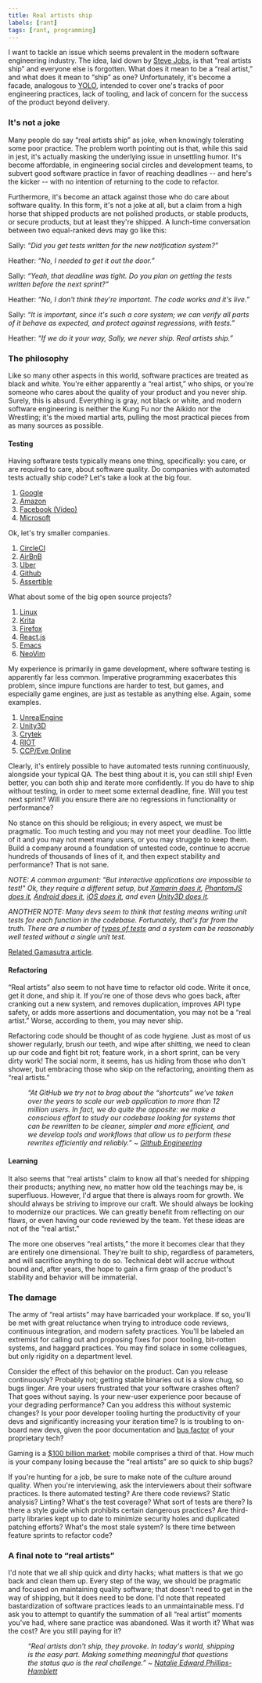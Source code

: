 ```yaml
---
title: Real artists ship
labels: [rant]
tags: [rant, programming]
---
```


I want to tackle an issue which seems prevalent in the modern software
engineering industry. The idea, laid down by [Steve
Jobs](http://www.folklore.org/StoryView.py?story=Real_Artists_Ship.txt), is that
“real artists ship” and everyone else is forgotten. What does it mean to be a
“real artist,” and what does it mean to “ship” as one? Unfortunately, it's
become a facade, analogous to
[YOLO](http://www.urbandictionary.com/define.php?term=Yolo), intended to cover
one's tracks of poor engineering practices, lack of tooling, and lack
of concern for the success of the product beyond delivery.

### It's not a joke
Many people do say “real artists ship” as joke, when knowingly tolerating some
poor practice. The problem worth pointing out is that, while this said in jest,
it's actually masking the underlying issue in unsettling humor. It's become
affordable, in engineering social circles and development teams, to subvert good
software practice in favor of reaching deadlines -- and here's the kicker --
with no intention of returning to the code to refactor.

Furthermore, it's become an attack against those who do care about software
quality. In this form, it's not a joke at all, but a claim from a high horse
that shipped products are not polished products, or stable products, or secure
products, but at least they're shipped. A lunch-time conversation between two
equal-ranked devs may go like this:

Sally: *“Did you get tests written for the new notification system?”*

Heather: *“No, I needed to get it out the door.”*

Sally: *“Yeah, that deadline was tight. Do you plan on getting the tests written
before the next sprint?”*

Heather: *“No, I don't think they're important. The code works and it's live.”*

Sally: *“It is important, since it's such a core system; we can verify all parts
of it behave as expected, and protect against regressions, with tests.”*

Heather: *“If we do it your way, Sally, we never ship. Real artists ship.”*

### The philosophy
Like so many other aspects in this world, software practices are treated as
black and white. You're either apparently a “real artist,” who ships, or you're
someone who cares about the quality of your product and you never ship. Surely,
this is absurd. Everything is gray, not black or white, and modern software
engineering is neither the Kung Fu nor the Aikido nor the Wrestling; it's the
mixed martial arts, pulling the most practical pieces from as many sources as
possible.

#### Testing
Having software tests typically means one thing, specifically: you care, or are
required to care, about software quality. Do companies with automated tests
actually ship code? Let's take a look at the big four.

1. [Google](https://testing.googleblog.com/2011/01/how-google-tests-software.html)
2. [Amazon](http://www.zdnet.com/article/how-amazon-handles-a-new-software-deployment-every-second/)
3. [Facebook (Video)](https://youtu.be/OJ94KqmsxiI?t=1393)
4. [Microsoft](https://blogs.msdn.microsoft.com/microsoft_press/2009/02/13/new-book-how-we-test-software-at-microsoft/)

Ok, let's try smaller companies.

1. [CircleCI](https://circleci.com/blog/rewriting-your-test-suite-in-clojure-in-24-hours/)
2. [AirBnB](http://airbnb.io/enzyme/)
3. [Uber](https://eng.uber.com/tech-stack-part-one/)
4. [Github](http://githubengineering.com/move-fast/)
5. [Assertible](https://assertible.com/blog/test-every-single-api-deployment)

What about some of the big open source projects?

1. [Linux](https://linux-test-project.github.io/)
2. [Krita](https://community.kde.org/Krita/Docs/Unittests_in_Krita)
3. [Firefox](https://developer.mozilla.org/en-US/docs/Mozilla/QA/Automated_testing)
4. [React.js](https://facebook.github.io/react/docs/test-utils.html)
5. [Emacs](https://www.emacswiki.org/emacs/UnitTesting)
6. [NeoVim](https://github.com/neovim/neovim/wiki/Unit-tests)

My experience is primarily in game development, where software testing is
apparently far less common. Imperative programming exacerbates this
problem, since impure functions are harder to test, but games, and especially
game engines, are just as testable as anything else. Again, some examples.

1. [UnrealEngine](https://docs.unrealengine.com/latest/INT/Programming/Automation/index.html)
2. [Unity3D](https://unity3d.com/unity/qa/test-suites)
3. [Crytek](http://www.crytek.com/cryengine/cryengine3/presentations/aaa-automated-testing-for-aaa-games)
4. [RIOT](https://engineering.riotgames.com/news/automated-testing-league-legends)
5. [CCP/Eve Online](https://community.eveonline.com/news/dev-blogs/eve-probe/)

Clearly, it's entirely possible to have automated tests running continuously,
alongside your typical QA. The best thing about it is, you can still ship! Even
better, you can both ship and iterate more confidently. If you do have to ship
without testing, in order to meet some external deadline, fine. Will you test
next sprint? Will you ensure there are no regressions in functionality or
performance?

No stance on this should be religious; in every aspect, we must be pragmatic.
Too much testing and you may not meet your deadline. Too little of it and you
may not meet many users, or you may struggle to keep them. Build a company
around a foundation of untested code, continue to accrue hundreds of thousands
of lines of it, and then expect stability and performance? That is not sane.

*NOTE: A common argument: "But interactive applications are impossible to test!" Ok, they require a different setup, but [Xamarin does it](https://www.xamarin.com/test-cloud), [PhantomJS does it](http://phantomjs.org/), [Android does it](https://developer.android.com/training/testing/ui-testing/index.html), [iOS does it](http://blog.manbolo.com/2012/04/08/ios-automated-tests-with-uiautomation), and even [Unity3D does it](http://doctrina-kharkov.blogspot.com/2016/08/cultorios-automated-unity-game-testing-tutorial.html).*

*ANOTHER NOTE: Many devs seem to think that testing means writing unit tests for
each function in the codebase. Fortunately, that's far from the truth. There are
a number of [types of
tests](https://en.wikipedia.org/wiki/Software_testing#Testing_levels) and a
system can be reasonably well tested without a single unit test.*

[Related Gamasutra article](http://www.gamasutra.com/view/feature/130682/automated_tests_and_continuous_.php).

#### Refactoring
“Real artists” also seem to not have time to refactor old code. Write it once, get
it done, and ship it. If you're one of those devs who goes back, after cranking
out a new system, and removes duplication, improves API type safety, or adds
more assertions and documentation, you may not be a “real artist.” Worse,
according to them, you may never ship.

Refactoring code should be thought of as code hygiene. Just as most of us shower
regularly, brush our teeth, and wipe after shitting, we need to clean up our
code and fight bit rot; feature work, in a short sprint, can be very dirty work!
The social norm, it seems, has us hiding from those who don't shower, but
embracing those who skip on the refactoring, anointing them as “real artists.”

<figure><figcaption style="font-style: italic;">
“At GitHub we try not to brag about the “shortcuts” we’ve taken over the
years to scale our web application to more than 12 million users. In fact,
we do quite the opposite: we make a conscious effort to study our codebase
looking for systems that can be rewritten to be cleaner, simpler and more
efficient, and we develop tools and workflows that allow us to perform these
rewrites efficiently and reliably.” ~ <a href="http://githubengineering.com/move-fast/">Github Engineering</a>
</figcaption></figure>

#### Learning
It also seems that “real artists” claim to know all that's needed for shipping
their products; anything new, no matter how old the teachings may be, is
superfluous. However, I'd argue that there is always room for growth. We should
always be striving to improve our craft. We should always be looking to
modernize our practices. We can greatly benefit from reflecting on our flaws, or
even having our code reviewed by the team. Yet these ideas are not of the “real
artist.”

The more one observes “real artists,” the more it becomes clear that they are
entirely one dimensional. They're built to ship, regardless of parameters, and
will sacrifice anything to do so. Technical debt will accrue without bound and,
after years, the hope to gain a firm grasp of the product's stability and
behavior will be immaterial.

### The damage
The army of “real artists” may have barricaded your workplace. If so, you'll be
met with great reluctance when trying to introduce code reviews, continuous
integration, and modern safety practices. You'll be labeled an extremist for
calling out and proposing fixes for poor tooling, bit-rotten systems, and
haggard practices. You may find solace in some colleagues, but only rigidity on
a department level.

Consider the effect of this behavior on the product. Can you release
continuously? Probably not; getting stable binaries out is a slow chug, so bugs
linger. Are your users frustrated that your software crashes often? That goes
without saying. Is your new-user experience poor because of your degrading
performance? Can you address this without systemic changes? Is your poor
developer tooling hurting the productivity of your devs and significantly
increasing your iteration time? Is is troubling to on-board new devs, given the
poor documentation and [bus factor](https://en.wikipedia.org/wiki/Bus_factor) of
your proprietary tech?

Gaming is a [$100 billion
market](https://newzoo.com/insights/articles/global-games-market-reaches-99-6-billion-2016-mobile-generating-37/);
mobile comprises a third of that. How much is your company losing because the
“real artists” are so quick to ship bugs?

If you're hunting for a job, be sure to make note of the culture around quality.
When you're interviewing, ask the interviewers about their software practices. Is
there automated testing? Are there code reviews? Static analysis? Linting?
What's the test coverage? What sort of tests are there? Is there a style guide
which prohibits certain dangerous practices? Are third-party libraries kept up
to date to minimize security holes and duplicated patching efforts? What's the
most stale system? Is there time between feature sprints to refactor code?

### A final note to “real artists”
I'd note that we all ship quick and dirty hacks; what matters is that we go back
and clean them up. Every step of the way, we should be pragmatic and focused on
maintaining quality software; that doesn't need to get in the way of shipping,
but it does need to be done. I'd note that repeated bastardization of software
practices leads to an unmaintainable mess. I'd ask you to attempt to quantify
the summation of all “real artist” moments you've had, where sane practice was
abandoned. Was it worth it? What was the cost? Are you still paying for it?

<figure><figcaption style="font-style: italic;">
“Real artists don't ship, they provoke. In today's world, shipping is the easy
part. Making something meaningful that questions the status quo is the real
challenge.” ~ <a href="https://www.quora.com/What-does-real-artists-ship-mean-to-you/answer/Natalie-Edward-Phillips-Hamblett">Natalie Edward Phillips-Hamblett</a>
</figcaption></figure>
